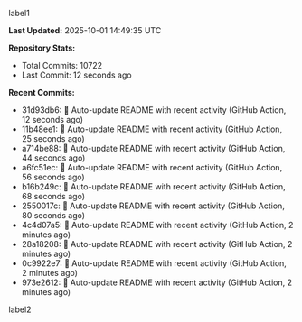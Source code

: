 
label1 
<!-- ACTIVITY_START -->
**Last Updated:** 2025-10-01 14:49:35 UTC

**Repository Stats:**
- Total Commits: 10722
- Last Commit: 12 seconds ago

**Recent Commits:**
- 31d93db6: 🤖 Auto-update README with recent activity (GitHub Action, 12 seconds ago)
- 11b48ee1: 🤖 Auto-update README with recent activity (GitHub Action, 25 seconds ago)
- a714be88: 🤖 Auto-update README with recent activity (GitHub Action, 44 seconds ago)
- a6fc51ec: 🤖 Auto-update README with recent activity (GitHub Action, 56 seconds ago)
- b16b249c: 🤖 Auto-update README with recent activity (GitHub Action, 68 seconds ago)
- 2550017c: 🤖 Auto-update README with recent activity (GitHub Action, 80 seconds ago)
- 4c4d07a5: 🤖 Auto-update README with recent activity (GitHub Action, 2 minutes ago)
- 28a18208: 🤖 Auto-update README with recent activity (GitHub Action, 2 minutes ago)
- 0c9922e7: 🤖 Auto-update README with recent activity (GitHub Action, 2 minutes ago)
- 973e2612: 🤖 Auto-update README with recent activity (GitHub Action, 2 minutes ago)
<!-- ACTIVITY_END -->

label2
